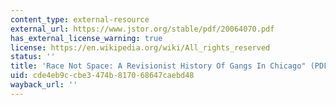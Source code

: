 ```yaml
---
content_type: external-resource
external_url: https://www.jstor.org/stable/pdf/20064070.pdf
has_external_license_warning: true
license: https://en.wikipedia.org/wiki/All_rights_reserved
status: ''
title: 'Race Not Space: A Revisionist History Of Gangs In Chicago" (PDF)'
uid: cde4eb9c-cbe3-474b-8170-68647caebd48
wayback_url: ''
---
```

